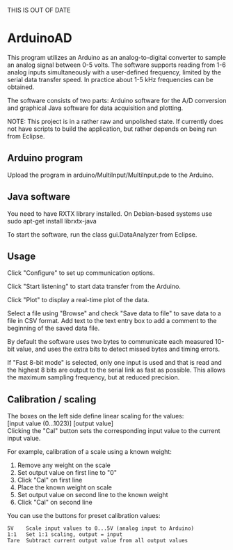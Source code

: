 
THIS IS OUT OF DATE

ArduinoAD
=========

This program utilizes an Arduino as an analog-to-digital converter to
sample an analog signal between 0-5 volts.  The software supports reading
from 1-6 analog inputs simultaneously with a user-defined frequency, limited
by the serial data transfer speed.  In practice about 1-5 kHz frequencies
can be obtained.

The software consists of two parts:  Arduino software for the A/D conversion
and graphical Java software for data acquisition and plotting.



NOTE:  This project is in a rather raw and unpolished state.  If currently
does not have scripts to build the application, but rather depends on being
run from Eclipse.


Arduino program
---------------

Upload the program in arduino/MultiInput/MultiInput.pde to the Arduino.


Java software
-------------

You need to have RXTX library installed.  On Debian-based systems use
    sudo apt-get install librxtx-java

To start the software, run the class gui.DataAnalyzer from Eclipse.


Usage
-----

Click "Configure" to set up communication options.

Click "Start listening" to start data transfer from the Arduino.

Click "Plot" to display a real-time plot of the data.

Select a file using "Browse" and check "Save data to file" to save data
to a file in CSV format.  Add text to the text entry box to add a
comment to the beginning of the saved data file.


By default the software uses two bytes to communicate each measured
10-bit value, and uses the extra bits to detect missed bytes and timing
errors.

If "Fast 8-bit mode" is selected, only one input is used and that is
read and the highest 8 bits are output to the serial link as fast as
possible.  This allows the maximum sampling frequency, but at reduced
precision.


Calibration / scaling
---------------------

The boxes on the left side define linear scaling for the values:  
     [input value (0...1023)]  [output value]  
Clicking the "Cal" button sets the corresponding input value to the
current input value.


For example, calibration of a scale using a known weight:
 1. Remove any weight on the scale
 2. Set output value on first line to "0"
 3. Click "Cal" on first line
 4. Place the known weight on scale
 5. Set output value on second line to the known weight
 6. Click "Cal" on second line


You can use the buttons for preset calibration values:

    5V    Scale input values to 0...5V (analog input to Arduino)
    1:1   Set 1:1 scaling, output = input
    Tare  Subtract current output value from all output values


